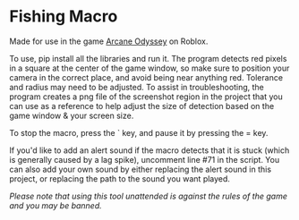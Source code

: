 # Fishing Macro

Made for use in the game [Arcane Odyssey](https://www.roblox.com/games/3272915504/Arcane-Odyssey-Early-Access) on Roblox.

To use, pip install all the libraries and run it.
The program detects red pixels in a square at the center of the game window, so make sure to position your camera in the correct place, and avoid being near anything red. Tolerance and radius may need to be adjusted.
To assist in troubleshooting, the program creates a png file of the screenshot region in the project that you can use as a reference to help adjust the size of detection based on the game window & your screen size.

To stop the macro, press the ` key, and pause it by pressing the = key.

If you'd like to add an alert sound if the macro detects that it is stuck (which is generally caused by a lag spike), uncomment line #71 in the script.
You can also add your own sound by either replacing the alert sound in this project, or replacing the path to the sound you want played.

*Please note that using this tool unattended is against the rules of the game and you may be banned.*
